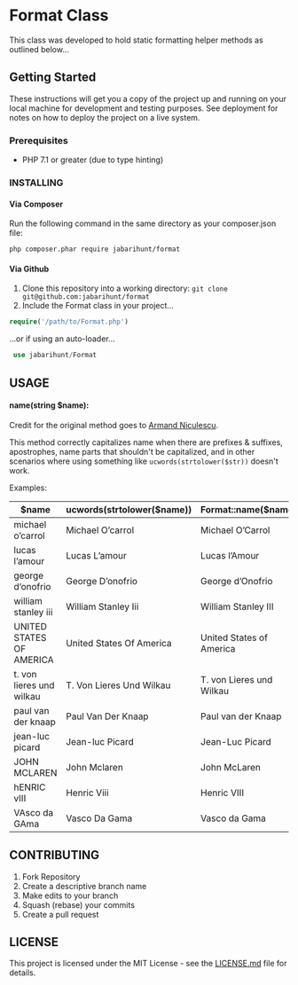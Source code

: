 
# Format Class

This class was developed to hold static formatting helper methods as outlined below...

## Getting Started

These instructions will get you a copy of the project up and running on your local machine for development and testing purposes. See deployment for notes on how to deploy the project on a live system.

### Prerequisites

- PHP 7.1 or greater (due to type hinting)


### INSTALLING

#### Via Composer

Run the following command in the same directory as your composer.json file:

`php composer.phar require jabarihunt/format`

#### Via Github

1. Clone this repository into a working directory: `git clone git@github.com:jabarihunt/format`
2. Include the Format class in your project...

```php
require('/path/to/Format.php')
```
...or if using an auto-loader...
```php
 use jabarihunt/Format
 ```

## USAGE

#### name(string $name):

Credit for the original method goes to [Armand Niculescu](https://www.media-division.com/correct-name-capitalization-in-php/).

This method correctly capitalizes name when there are prefixes & suffixes, apostrophes, name parts that shouldn't be capitalized, and in other scenarios where using something like `ucwords(strtolower($str))` doesn't work.

Examples:

| $name                    |  ucwords(strtolower($name)) | Format::name($name)      |
|--------------------------|-----------------------------|--------------------------|
| michael o’carrol         | Michael O’carrol            | Michael O’Carrol         |
| lucas l’amour            | Lucas L’amour               | Lucas l’Amour            |
| george d’onofrio         | George D’onofrio            | George d’Onofrio         |
| william stanley iii      | William Stanley Iii         | William Stanley III      |
| UNITED STATES OF AMERICA | United States Of America    | United States of America |
| t. von lieres und wilkau | T. Von Lieres Und Wilkau    | T. von Lieres und Wilkau |
| paul van der knaap       | Paul Van Der Knaap          | Paul van der Knaap       |
| jean-luc picard          | Jean-luc Picard             | Jean-Luc Picard          |
| JOHN MCLAREN             | John Mclaren                | John McLaren             |
| hENRIC vIII              | Henric Viii                 | Henric VIII              |
| VAsco da GAma            | Vasco Da Gama               | Vasco da Gama            |

## CONTRIBUTING

1. Fork Repository
2. Create a descriptive branch name
3. Make edits to your branch
4. Squash (rebase) your commits
5. Create a pull request

## LICENSE

This project is licensed under the MIT License - see the [LICENSE.md] file for details.

[LICENSE.md]: <LICENSE.md>